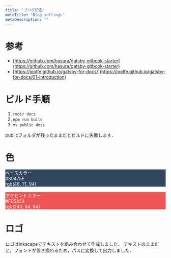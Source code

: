 ```yaml
---
title: "ブログ設定"
metaTitle: "Blog settings"
metaDescription: ""
---
```


# 参考
* [https://github.com/hasura/gatsby-gitbook-starter](https://github.com/hasura/gatsby-gitbook-starter)
* [https://joolfe.github.io/gatsby-for-docs/](https://joolfe.github.io/gatsby-for-docs/01-introduction)

# ビルド手順
1. `rmdir docs`
1. `npm run build`
1. `mv public docs`

publicフォルダが残ったままだとビルドに失敗します．

# 色

<div style="background-color:#30475E; color:white">ベースカラー</div>
<div style="background-color:#30475E; color:white">#30475E</div>
<div style="background-color:#30475E; color:white">rgb(48, 71, 94)</div>

<br/>

<div style="background-color:#F05454; color:white">アクセントカラー</div>
<div style="background-color:#F05454; color:white">#F05454</div>
<div style="background-color:#F05454; color:white">rgb(240, 84, 84)</div>

# ロゴ

ロゴはInkscapeでテキストを組み合わせて作成しました．
テキストのままだと，フォントが置き換わるため，パスに変換して出力しました．
